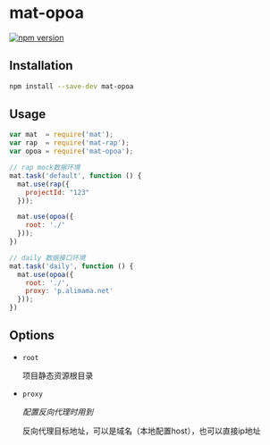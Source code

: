 # mat-opoa

[![npm version](https://badge.fury.io/js/mat-opoa.svg)](http://badge.fury.io/js/mat-opoa)

## Installation

```sh
npm install --save-dev mat-opoa
```

## Usage

```javascript
var mat  = require('mat');
var rap  = require('mat-rap');
var opoa = require('mat-opoa');

// rap mock数据环境
mat.task('default', function () {
  mat.use(rap({
    projectId: "123"
  }));

  mat.use(opoa({
    root: './'
  }));
})

// daily 数据接口环境
mat.task('daily', function () {
  mat.use(opoa({
    root: './',
    proxy: 'p.alimama.net'
  }));
})
```

## Options

- `root`
  
  项目静态资源根目录

- `proxy`
  
  *配置反向代理时用到*
  
  反向代理目标地址，可以是域名（本地配置host），也可以直接ip地址